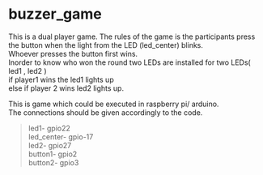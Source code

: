 # buzzer_game
This is a dual player game.
The rules of the game is the participants press the button when the light from the LED (led_center) blinks.  
Whoever presses the button first wins.  
Inorder to know who won the round two LEDs are installed for two LEDs( led1 , led2 )  
if player1 wins the led1 lights up  
else if player 2 wins led2 lights up.    


This is game which could be executed in raspberry pi/ arduino.  
The connections should be given accordingly to the code. 
>led1- gpio22  
>led_center- gpio-17  
>led2- gpio27  
>button1- gpio2  
>button2- gpio3  
